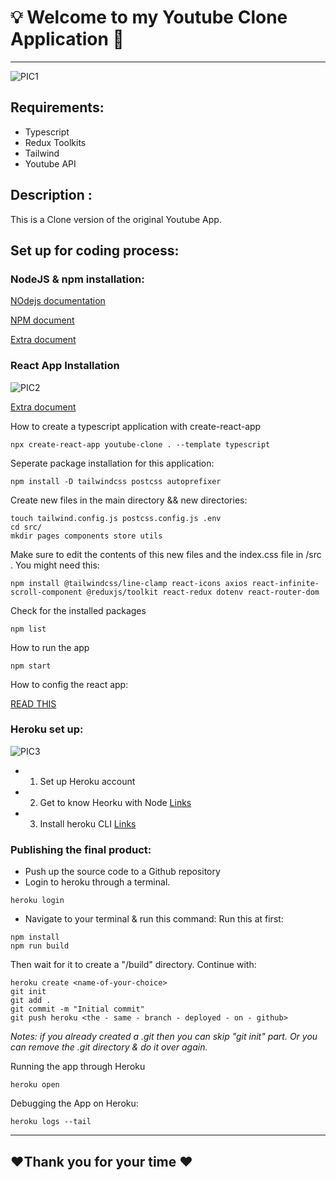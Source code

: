 # :bulb: Welcome to my Youtube Clone Application :movie_camera:

--------------------------------------------------
![PIC1](https://cdn.searchenginejournal.com/wp-content/uploads/2020/03/f0298ebf-781e-493e-9fa9-bf4ea3f1c891-5e6ac5df97392.jpeg)
## Requirements:
* Typescript
* Redux Toolkits
* Tailwind 
* Youtube API

## Description :
This is a Clone version of the original Youtube App.

## Set up for coding process:
### NodeJS & npm installation:
[NOdejs documentation](https://nodejs.org/en/download/package-manager/)

[NPM document](https://docs.npmjs.com/downloading-and-installing-node-js-and-npm)

[Extra document](https://kinsta.com/blog/how-to-install-node-js/)


### React App Installation 

![PIC2](https://i.ytimg.com/vi/nvhwG0Yk1AM/maxresdefault.jpg)

[Extra document](https://beta.reactjs.org/learn/installation)

How to create a typescript application with create-react-app

```
npx create-react-app youtube-clone . --template typescript
```


Seperate package installation for this application:

```
npm install -D tailwindcss postcss autoprefixer
```

Create new files in the main directory && new directories:

```
touch tailwind.config.js postcss.config.js .env
cd src/ 
mkdir pages components store utils
```

Make sure to edit the contents of this new files and the index.css file in /src .
You might need this: 

```
npm install @tailwindcss/line-clamp react-icons axios react-infinite-scroll-component @reduxjs/toolkit react-redux dotenv react-router-dom
```

Check for the installed packages

```
npm list
```

How to run the app

```
npm start
```

How to config the react app:

[READ THIS](./config.md)

### Heroku set up:

![PIC3](https://s3.stackabuse.com/media/articles/how-to-deploy-a-react-app-to-heroku-1.png)

* 1. Set up Heroku account
* 2. Get to know Heorku with Node
[Links](https://devcenter.heroku.com/articles/getting-started-with-nodejs)

* 3. Install heroku CLI
[Links](https://devcenter.heroku.com/articles/getting-started-with-nodejs)

### Publishing the final product:
* Push up the source code to a Github repository
* Login to heroku through a terminal.

```
heroku login
```


* Navigate to your terminal & run this command:
Run this at first:

```
npm install
npm run build

```


Then wait for it to create a "/build" directory. Continue with:

```
heroku create <name-of-your-choice>
git init
git add .
git commit -m "Initial commit"
git push heroku <the - same - branch - deployed - on - github>

```
<i>Notes: if you already created a .git then you can skip "git init" part. Or you can remove the .git directory & do it over again. </i>


Running the app through Heroku

```
heroku open
```

Debugging the App on Heroku:

```
heroku logs --tail
```

--------------------------------------------------
## :heart:Thank you for your time :heart: